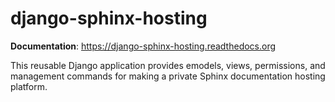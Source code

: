 # django-sphinx-hosting

**Documentation**: https://django-sphinx-hosting.readthedocs.org

This reusable Django application provides emodels, views, permissions, and
management commands for making a private Sphinx documentation hosting platform.
